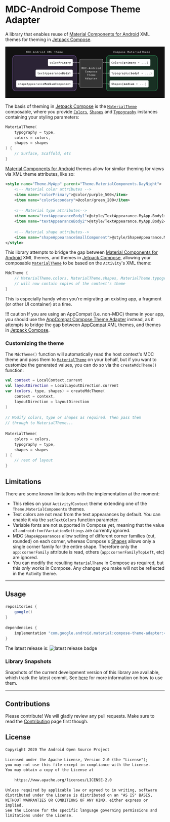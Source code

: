 # MDC-Android Compose Theme Adapter

A library that enables reuse of [Material Components for Android][mdc] XML themes for theming in [Jetpack Compose][compose].

![MDC-Android Compose Theme Adapter header](docs/header.png)

The basis of theming in [Jetpack Compose][compose] is the [`MaterialTheme`][materialtheme] composable, where you provide [`Colors`][colors], [`Shapes`][shapes] and [`Typography`][typography] instances containing your styling parameters:

``` kotlin
MaterialTheme(
    typography = type,
    colors = colors,
    shapes = shapes
) {
    // Surface, Scaffold, etc
}
```

[Material Components for Android][mdc] themes allow for similar theming for views via XML theme attributes, like so:

``` xml
<style name="Theme.MyApp" parent="Theme.MaterialComponents.DayNight">
    <!-- Material color attributes -->
    <item name="colorPrimary">@color/purple_500</item>
    <item name="colorSecondary">@color/green_200</item>

    <!-- Material type attributes-->
    <item name="textAppearanceBody1">@style/TextAppearance.MyApp.Body1</item>
    <item name="textAppearanceBody2">@style/TextAppearance.MyApp.Body2</item>

    <!-- Material shape attributes-->
    <item name="shapeAppearanceSmallComponent">@style/ShapeAppearance.MyApp.SmallComponent</item>
</style>
```

This library attempts to bridge the gap between [Material Components for Android][mdc] XML themes, and themes in [Jetpack Compose][compose], allowing your composable [`MaterialTheme`][materialtheme] to be based on the `Activity`'s XML theme:


``` kotlin
MdcTheme {
    // MaterialTheme.colors, MaterialTheme.shapes, MaterialTheme.typography
    // will now contain copies of the context's theme
}
```

This is especially handy when you're migrating an existing app, a fragment (or other UI container) at a time.

!!! caution
    If you are using an AppCompat (i.e. non-MDC) theme in your app, you should use the
    [AppCompat Compose Theme Adapter](https://github.com/chrisbanes/accompanist/tree/main/appcompat-theme)
    instead, as it attempts to bridge the gap between [AppCompat][appcompat] XML themes, and themes in [Jetpack Compose][compose].

### Customizing the theme

The `MdcTheme()` function will automatically read the host context's MDC theme and pass them to [`MaterialTheme`][materialtheme] on your behalf, but if you want to customize the generated values, you can do so via the `createMdcTheme()` function:

``` kotlin
val context = LocalContext.current
val layoutDirection = LocalLayoutDirection.current
var (colors, type, shapes) = createMdcTheme(
    context = context,
    layoutDirection = layoutDirection
)

// Modify colors, type or shapes as required. Then pass them
// through to MaterialTheme...

MaterialTheme(
    colors = colors,
    typography = type,
    shapes = shapes
) {
    // rest of layout
}
```

</details>

## Limitations

There are some known limitations with the implementation at the moment:

* This relies on your `Activity`/`Context` theme extending one of the `Theme.MaterialComponents` themes.
* Text colors are not read from the text appearances by default. You can enable it via the `setTextColors` function parameter.
* Variable fonts are not supported in Compose yet, meaning that the value of `android:fontVariationSettings` are currently ignored.
* MDC `ShapeAppearances` allow setting of different corner families (cut, rounded) on each corner, whereas Compose's [Shapes][shapes] allows only a single corner family for the entire shape. Therefore only the `app:cornerFamily` attribute is read, others (`app:cornerFamilyTopLeft`, etc) are ignored.
* You can modify the resulting `MaterialTheme` in Compose as required, but this _only_ works in Compose. Any changes you make will not be reflected in the Activity theme.

---

## Usage

```groovy
repositories {
    google()
}

dependencies {
    implementation "com.google.android.material:compose-theme-adapter:<version>"
}
```

The latest release is: ![latest release badge](https://img.shields.io/github/v/release/material-components/material-components-android-compose-theme-adapter)

### Library Snapshots

Snapshots of the current development version of this library are available, which track the latest commit. See [here](./docs/using-snapshot-version.md) for more information on how to use them.

---

## Contributions

Please contribute! We will gladly review any pull requests.
Make sure to read the [Contributing](CONTRIBUTING.md) page first though.

## License

```
Copyright 2020 The Android Open Source Project

Licensed under the Apache License, Version 2.0 (the "License");
you may not use this file except in compliance with the License.
You may obtain a copy of the License at

    https://www.apache.org/licenses/LICENSE-2.0

Unless required by applicable law or agreed to in writing, software
distributed under the License is distributed on an "AS IS" BASIS,
WITHOUT WARRANTIES OR CONDITIONS OF ANY KIND, either express or implied.
See the License for the specific language governing permissions and
limitations under the License.
```

 [compose]: https://developer.android.com/jetpack/compose
 [mdc]: https://material.io/develop/android/
 [appcompat]: https://developer.android.com/jetpack/androidx/releases/appcompat
 [materialtheme]: https://developer.android.com/reference/kotlin/androidx/compose/material/MaterialTheme
 [shapes]: https://developer.android.com/reference/kotlin/androidx/compose/material/Shapes
 [colors]: https://developer.android.com/reference/kotlin/androidx/compose/material/Colors
 [typography]: https://developer.android.com/reference/kotlin/androidx/compose/material/Typography
